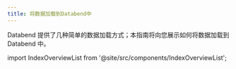 ```yaml
---
title: 将数据加载到Databend中
---
```


Databend 提供了几种简单的数据加载方式；本指南将向您展示如何将数据加载到 Databend 中。

import IndexOverviewList from '@site/src/components/IndexOverviewList';

<IndexOverviewList />
